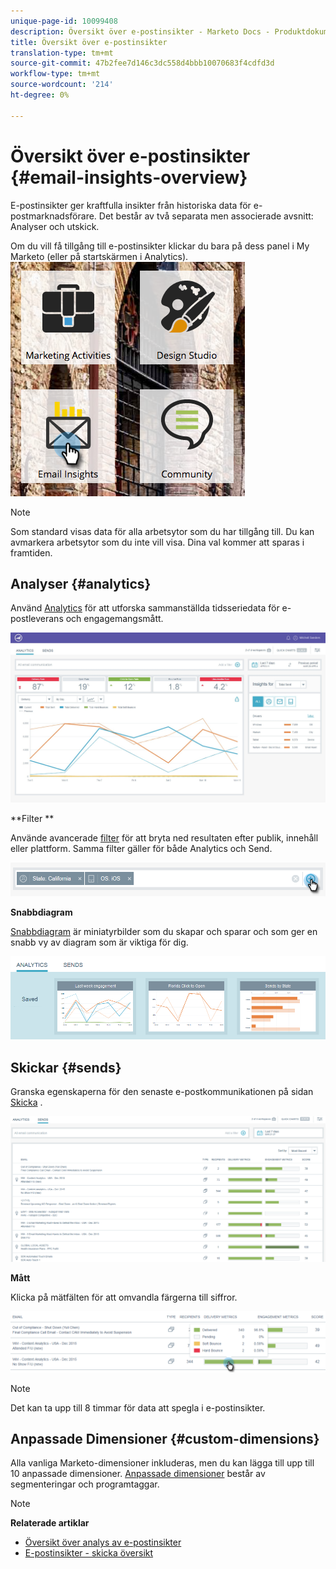 ```yaml
---
unique-page-id: 10099408
description: Översikt över e-postinsikter - Marketo Docs - Produktdokumentation
title: Översikt över e-postinsikter
translation-type: tm+mt
source-git-commit: 47b2fee7d146c3dc558d4bbb10070683f4cdfd3d
workflow-type: tm+mt
source-wordcount: '214'
ht-degree: 0%

---
```



# Översikt över e-postinsikter {#email-insights-overview}

E-postinsikter ger kraftfulla insikter från historiska data för e-postmarknadsförare. Det består av två separata men associerade avsnitt: Analyser och utskick.

Om du vill få tillgång till e-postinsikter klickar du bara på dess panel i My Marketo (eller på startskärmen i Analytics).   ![](assets/icon.png)

>[!NOTE]
>
>Som standard visas data för alla arbetsytor som du har tillgång till. Du kan avmarkera arbetsytor som du inte vill visa. Dina val kommer att sparas i framtiden.

## Analyser {#analytics}

Använd [Analytics](email-insights-analytics-overview.md) för att utforska sammanställda tidsseriedata för e-postleverans och engagemangsmått.

![](assets/emailanalytics.jpg)

**Filter **

Använde avancerade [filter](filtering-in-email-insights.md) för att bryta ned resultaten efter publik, innehåll eller plattform. Samma filter gäller för både Analytics och Send.

![](assets/filter.png)

**Snabbdiagram**

[Snabbdiagram](email-insights-quick-charts.md) är miniatyrbilder som du skapar och sparar och som ger en snabb vy av diagram som är viktiga för dig.

![](assets/three.png)

## Skickar {#sends}

Granska egenskaperna för den senaste e-postkommunikationen på sidan [Skicka](email-insights-sends-overview.md) .

![](assets/two.png)

**Mått**

Klicka på mätfälten för att omvandla färgerna till siffror.

![](assets/delivery-metrics.png)

>[!NOTE]
>
>Det kan ta upp till 8 timmar för data att spegla i e-postinsikter.

## Anpassade Dimensioner {#custom-dimensions}

Alla vanliga Marketo-dimensioner inkluderas, men du kan lägga till upp till 10 anpassade dimensioner. [Anpassade dimensioner](custom-dimensions-for-email-insights.md) består av segmenteringar och programtaggar.

>[!NOTE]
>
>**Relaterade artiklar**
>
>* [Översikt över analys av e-postinsikter](email-insights-analytics-overview.md)
>* [E-postinsikter - skicka översikt](email-insights-sends-overview.md)

>



